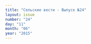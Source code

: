 ```yaml
---
title: "Сельские вести - Выпуск №24"
layout: issue
number: "24"
day: "11"
month: "06"
year: "2015"
---
```

